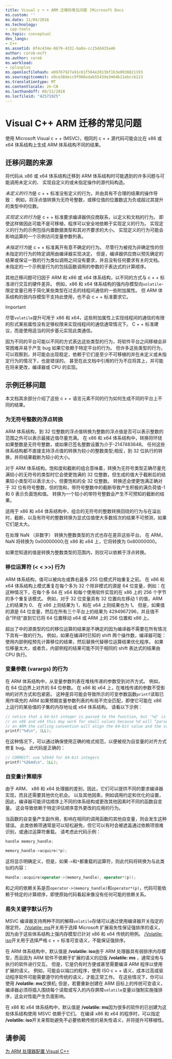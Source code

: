```yaml
---
title: Visual c + + ARM 迁移的常见问题 |Microsoft Docs
ms.custom: ''
ms.date: 11/04/2016
ms.technology:
- cpp-tools
ms.topic: conceptual
dev_langs:
- C++
ms.assetid: 0f4c434e-0679-4331-ba0a-cc15dd435a46
author: corob-msft
ms.author: corob
ms.workload:
- cplusplus
ms.openlocfilehash: e09767927a91c61f564e2013bf1b3e0930821193
ms.sourcegitcommit: e9ce38decc9f986edab5543de3464b11ebccb123
ms.translationtype: MT
ms.contentlocale: zh-CN
ms.lasthandoff: 08/13/2018
ms.locfileid: "42571925"
---
```

# <a name="common-visual-c-arm-migration-issues"></a>Visual C++ ARM 迁移的常见问题

使用 Microsoft Visual c + + (MSVC)，相同的 c + + 源代码可能会比在 x86 或 x64 体系结构上生成 ARM 体系结构不同的结果。

## <a name="sources-of-migration-issues"></a>迁移问题的来源

将代码从 x86 或 x64 体系结构迁移到 ARM 体系结构时可能遇到的许多问题与可能调用未定义的、 实现自定义的或未指定操作的源代码构造。

*未定义的行为*是 c + + 标准没有定义的行为，并由具有不合理的结果的操作导致： 例如，将浮点值转换为无符号整数，或移位值的位置数这为负或超过其提升的类型中的位数。

*实现定义的行为*是 c + + 标准要求编译器供应商联系，以定义和文档的行为。 即使这样做因此可能不是可移植，程序可以安全地依赖于实现定义的行为。 实现定义的行为的示例包括内置数据类型和其对齐要求的大小。 实现定义的行为可能会影响运算的一个示例访问变量参数列表。

*未指定行为*是 c + + 标准离开有意不确定的行为。 尽管行为被视为非确定性的但未指定的行为的特定调用由编译器实现决定。 但是，编译器供应商以预先确定的结果或保证一致的行为类似调用之间没有要求，并且没有任何要求有关的文档。 未指定的一个示例是行为的包括函数调用的参数的子表达式的计算顺序。

其他迁移问题可归因于 ARM 和 x86 或 x64 体系结构，以不同的方式与 c + + 标准进行交互的硬件差异。 例如，x86 和 x64 体系结构的强内存模型向`volatile`-限定变量已用于简化某些类型在过去的线程间通信的一些附加属性。 但 ARM 体系结构的弱内存模型不支持此使用，也不会 c + + 标准要求它。

> [!IMPORTANT]
>  尽管`volatile`提升可用于 x86 和 x64，这些附加属性上实现线程间的通信的有限的形式某些属性没有足够权限来实现线程间的通信通常情况下。 C + + 标准建议，而是使用适当的同步基元实现此类通信。

因为不同的平台可能以不同的方式表达这些类型的行为，将软件平台之间移植会非常困难并易于产生 bug 如果它依赖于特定平台的行为。 但许多这些类型的行为，可以观察到，并可能会出现稳定，依赖于它们是至少不可移植的并在未定义或未指定行为的情况下，也是错误的。 甚至在此文档中引用的行为不应将其上，并可能在将来更改，编译器或 CPU 的实现。

## <a name="example-migration-issues"></a>示例迁移问题

本文档其余部分介绍了这些 c + + 语言元素不同的行为如何生成不同的平台上不同的结果。

### <a name="conversion-of-floating-point-to-unsigned-integer"></a>为无符号整数的浮点转换

ARM 体系结构，到 32 位整数的浮点值转换为整数的浮点值是否可以表示整数的范围之外可以表示最接近值尽量充满。 在 x86 和 x64 体系结构中，转换将环绕如果整数是无符号整数，或如果已签名整数设置为介于-2147483648。 任何这些体系结构都不直接支持浮点值的转换为较小的整数类型;相反，到 32 位执行的转换，并将结果截断为较小的大小。

对于 ARM 体系结构，饱和度和截断的组合意味着，转换为无符号类型正确尽量充满较小的无符号的类型时它会使更饱满的 32 位整数，但生成的值大于截断后的结果较小类型可以表示太小，但要饱和的全 32 位整数。 转换还会使更饱满正确对于 32 位有符号整数，但的饱和，带符号整数中的截断导致产生积极的满负荷值-1 和 0 表示负面饱和值。 转换为一个较小的带符号整数会产生不可预知的截断的结果。

适用于 x86 和 x64 体系结构中，组合的无符号的整数转换回绕的行为与在溢出时，截断，以及有符号的整数转换为显式估值使大多数班次的结果不可预测，如果它们是太大。

在处理 NaN （非数字） 转换为整数类型的方式也存在差异这些平台。 在 ARM，NaN 将转换为 0x00000000;在 x86 和 x64 上，它将转换为 0x80000000。

如果您知道的值是转换为整数类型的范围内，则仅可以依赖于浮点转换。

### <a name="shift-operator---behavior"></a>移位运算符 (\< \< >>) 行为

ARM 体系结构，值可以被向左或靠右最多 255 位模式开始重复之前。 在 x86 和 x64 体系结构上模式重复在每个多为 32 个除非模式的源是 64 位变量，例如：在这种情况下，在每个多 64 在 x64 和每个使用软件实现的在 x86 上的 256 个字节的多个重复该模式。 例如，对于 32 位变量具有 32 位置向左移动 1 的值，ARM 上的结果为 0、 在 x86 上则结果为 1，和在 x64 上则结果也为 1。 但是，如果值的源是 64 位变量，然后在所有三个平台上的结果为 4294967296，并且值不会"环绕"直到它已将 64 位置移动 x64 或 ARM 上的 256 位置和 x86 上。

超出了中的源类型的位的移位运算的结果是不确定的因为编译器不需要在所有情况下具有一致的行为。 例如，如果在编译时已知的 shift 两个操作数，编译器可能： 使用内部例程预先计算移位的结果，然后替换代替移位运算结果优化程序。 如果位移量太大，或者负，内部例程的结果可能不同于相同的 shift 表达式的结果由 CPU 执行。

### <a name="variable-arguments-varargs-behavior"></a>变量参数 (varargs) 的行为

在 ARM 体系结构中，从变量参数列表在堆栈传递的参数受到对齐方式。 例如，在 64 位边界上对齐的 64 位参数。 在 x86 和 x64 上，在堆栈传递的参数不受影响的对齐方式和包紧密。 这种差异可能会导致所示的可变参数函数`printf`读取已用作填充的 ARM 如果预期变量参数列表的布局不完全匹配，即使它可能在 x86 上运行的某些值的子集的内存地址或 x64 体系结构。 请看以下示例：

```C
// notice that a 64-bit integer is passed to the function, but '%d' is used to read it.
// on x86 and x64 this may work for small values because %d will “parse” the low-32 bits of the argument.
// on ARM the calling convention will align the 64-bit value and the code will print a random value
printf("%d\n", 1LL);
```

在这种情况下，可以通过确保使用正确的格式规范，以便被视为自变量的对齐方式修复 bug。 此代码是正确的：

```C
// CORRECT: use %I64d for 64-bit integers
printf("%I64d\n", 1LL);
```

### <a name="argument-evaluation-order"></a>自变量计算顺序

由于 ARM、 x86 和 x64 处理器的差别，因此，它们可以提供不同的要求编译器实现，而且还需要其他优化机会。 以及其他因素，例如调用约定和优化的设置，因此，编译器可能评估顺序上不同的体系结构或更改其他因素时不同的函数自变量。 这会导致依赖于特定评估顺序意外更改的应用的行为。

当函数的自变量产生副作用，影响在相同的调用函数的其他自变量，则会发生这种错误。 此类依赖项通常是可以轻松避免，但它可以有时会被遮盖通过依赖项很难识别，或通过运算符重载。 请考虑此代码示例：

```cpp
handle memory_handle;

memory_handle->acquire(*p);
```

这将显示明确定义，但是，如果`->`和`*`都重载的运算符，则此代码将转换为与此类似的内容：

```cpp
Handle::acquire(operator->(memory_handle), operator*(p));
```

和之间的依赖关系是否`operator->(memory_handle)`和`operator*(p)`，代码可能依赖于特定的计算顺序，即使原始代码看起来像没有任何可能的依赖关系。

### <a name="volatile-keyword-default-behavior"></a>易失关键字默认行为

MSVC 编译器支持两种不同的解释`volatile`存储可以通过使用编译器开关指定的限定符。 [/Volatile: ms](../build/reference/volatile-volatile-keyword-interpretation.md)开关用于选择 Microsoft 扩展易失性保证强排序的语义，因为由于这些体系结构上强内存模型已针对 x86 和 x64 传统的用例。 [/Volatile: iso](../build/reference/volatile-volatile-keyword-interpretation.md)开关用于选择严格 c + + 标准可变语义，不能保证强排序。

在 ARM 体系结构中，默认值是 **/volatile: iso**由于 ARM 处理器具有弱排序内存模型，而且因为 ARM 软件不依赖于扩展的语义的旧版 **/volatile: ms** ，通常没有与执行的软件进行交互。 但是，它是仍有时方便或甚至需要编译 ARM 程序以使用扩展的语义。 例如，可能会以端口的程序，使用 ISO c + + 语义，成本过高或驱动程序软件可能需要遵守的传统的语义，才能正常工作。 在这些情况下，你可以使用 **/volatile: ms**交换机; 但是，若要重新创建在 ARM 目标上的传统可变语义，编译器必须将插入围绕每个读取或写入的内存屏障`volatile`变量以强制实施强排序，这会对性能产生负面影响。

在 x86 和 x64 体系结构中，默认值是 **/volatile: ms**因为很多的软件的已创建为这些体系结构使用 MSVC 依赖于它们。 在编译 x86 和 x64 的程序时，可以指定 **/volatile: iso**开关来帮助避免不必要依赖传统的易失性语义，并将提升可移植性。

## <a name="see-also"></a>请参阅

[为 ARM 处理器配置 Visual C++](../build/configuring-programs-for-arm-processors-visual-cpp.md)  
